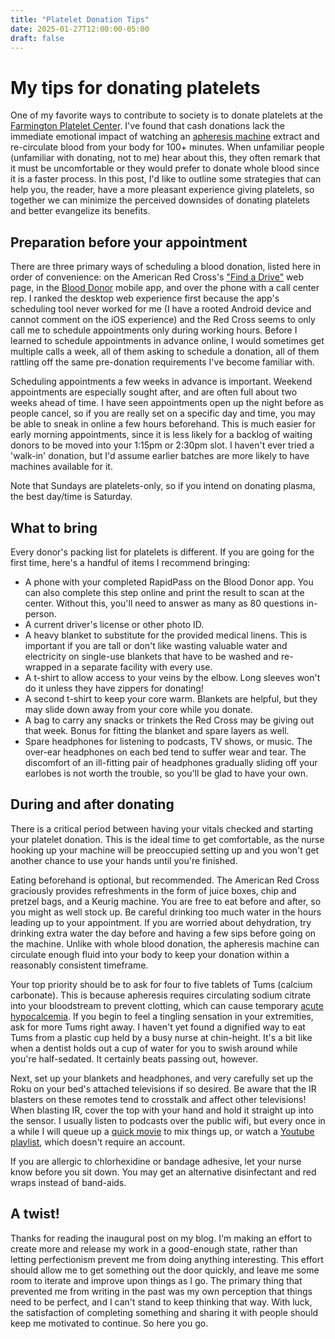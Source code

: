 ```yaml
---
title: "Platelet Donation Tips"
date: 2025-01-27T12:00:00-05:00
draft: false
---
```


# My tips for donating platelets

 One of my favorite ways to contribute to society is to donate platelets at the
 [Farmington Platelet
 Center](https://www.redcrossblood.org/local-homepage/location/farmington-american-red-cross.html).
 I've found that cash donations lack the immediate emotional impact of watching
 an [apheresis machine](https://www.yalemedicine.org/conditions/apheresis)
 extract and re-circulate blood from your body for 100+ minutes. When
 unfamiliar people (unfamiliar with donating, not to me) hear about this, they
 often remark that it must be uncomfortable or they would prefer to donate
 whole blood since it is a faster process. In this post, I'd like to outline
 some strategies that can help you, the reader, have a more pleasant experience
 giving platelets, so together we can minimize the perceived downsides of
 donating platelets and better evangelize its benefits.

## Preparation before your appointment

There are three primary ways of scheduling a blood donation, listed here in
order of convenience: on the American Red Cross's ["Find a
Drive"](https://www.redcrossblood.org/give.html/find-drive) web page, in the
[Blood
Donor](https://play.google.com/store/apps/details?id=com.cube.arc.blood&hl=en)
mobile app, and over the phone with a call center rep. I ranked the desktop web
experience first because the app's scheduling tool never worked for me (I have
a rooted Android device and cannot comment on the iOS experience) and the Red
Cross seems to only call me to schedule appointments only during working hours.
Before I learned to schedule appointments in advance online, I would sometimes
get multiple calls a week, all of them asking to schedule a donation, all of
them rattling off the same pre-donation requirements I've become familiar with.

Scheduling appointments a few weeks in advance is important. Weekend
appointments are especially sought after, and are often full about two weeks
ahead of time. I have seen appointments open up the night before as people
cancel, so if you are really set on a specific day and time, you may be able to
sneak in online a few hours beforehand. This is much easier for early morning
appointments, since it is less likely for a backlog of waiting donors to be
moved into your 1:15pm or 2:30pm slot. I haven't ever tried a 'walk-in'
donation, but I'd assume earlier batches are more likely to have machines
available for it.

Note that Sundays are platelets-only, so if you intend on donating plasma, the
best day/time is Saturday.

## What to bring

Every donor's packing list for platelets is different. If you are going for the
first time, here's a handful of items I recommend bringing:

* A phone with your completed RapidPass on the Blood Donor app. You can also
  complete this step online and print the result to scan at the center. Without
  this, you'll need to answer as many as 80 questions in-person. 
* A current driver's license or other photo ID.
* A heavy blanket to substitute for the provided medical linens. This is
  important if you are tall or don't like wasting valuable water and
  electricity on single-use blankets that have to be washed and re-wrapped in a
  separate facility with every use.
* A t-shirt to allow access to your veins by the elbow. Long sleeves won't do
  it unless they have zippers for donating!
* A second t-shirt to keep your core warm. Blankets are helpful, but they may
  slide down away from your core while you donate.
* A bag to carry any snacks or trinkets the Red Cross may be giving out that
  week. Bonus for fitting the blanket and spare layers as well.
* Spare headphones for listening to podcasts, TV shows, or music. The over-ear
  headphones on each bed tend to suffer wear and tear. The discomfort of an
  ill-fitting pair of headphones gradually sliding off your earlobes is not worth
  the trouble, so you'll be glad to have your own.

## During and after donating

There is a critical period between having your vitals checked and starting your
platelet donation. This is the ideal time to get comfortable, as the nurse
hooking up your machine will be preoccupied setting up and you won't get
another chance to use your hands until you're finished.

Eating beforehand is optional, but recommended. The American Red Cross
graciously provides refreshments in the form of juice boxes, chip and pretzel
bags, and a Keurig machine. You are free to eat before and after, so you might
as well stock up. Be careful drinking too much water in the hours leading up to
your appointment. If you are worried about dehydration, try drinking extra
water the day before and having a few sips before going on the machine. Unlike
with whole blood donation, the apheresis machine can circulate enough fluid
into your body to keep your donation within a reasonably consistent timeframe.

Your top priority should be to ask for four to five tablets of Tums (calcium
carbonate). This is because apheresis requires circulating sodium citrate into
your bloodstream to prevent clotting, which can cause temporary [acute
hypocalcemia](https://www.ncbi.nlm.nih.gov/books/NBK279022/). If you begin to
feel a tingling sensation in your extremities, ask for more Tums right away. I
haven't yet found a dignified way to eat Tums from a plastic cup held by a busy
nurse at chin-height. It's a bit like when a dentist holds out a cup of water
for you to swish around while you're half-sedated. It certainly beats passing
out, however.

Next, set up your blankets and headphones, and very carefully set up the Roku
on your bed's attached televisions if so desired. Be aware that the IR blasters
on these remotes tend to crosstalk and affect other televisions! When blasting
IR, cover the top with your hand and hold it straight up into the sensor. I
usually listen to podcasts over the public wifi, but every once in a while I
will queue up a [quick
movie](https://www.google.com/search?q=movies+under+90+minutes) to mix things
up, or watch a [Youtube
playlist](https://www.youtube.com/watch?v=fBCAOjAS9d4&list=PLBhKKjnUR0XAIAK-HDMvwQ7sx5UXe9zeK),
which doesn't require an account.

If you are allergic to chlorhexidine or bandage adhesive, let your nurse know
before you sit down. You may get an alternative disinfectant and red wraps
instead of band-aids.

## A twist!

Thanks for reading the inaugural post on my blog. I'm making an effort to
create more and release my work in a good-enough state, rather than letting
perfectionism prevent me from doing anything interesting. This effort should
allow me to get something out the door quickly, and leave me some room to
iterate and improve upon things as I go. The primary thing that prevented me
from writing in the past was my own perception that things need to be perfect,
and I can't stand to keep thinking that way. With luck, the satisfaction of
completing something and sharing it with people should keep me motivated to
continue. So here you go.